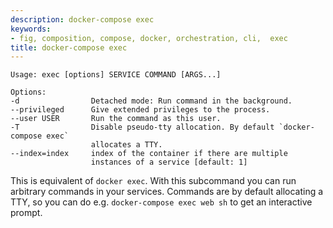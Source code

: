 ```yaml
---
description: docker-compose exec
keywords:
- fig, composition, compose, docker, orchestration, cli,  exec
title: docker-compose exec
---
```


```
Usage: exec [options] SERVICE COMMAND [ARGS...]

Options:
-d                Detached mode: Run command in the background.
--privileged      Give extended privileges to the process.
--user USER       Run the command as this user.
-T                Disable pseudo-tty allocation. By default `docker-compose exec`
                  allocates a TTY.
--index=index     index of the container if there are multiple
                  instances of a service [default: 1]
```

This is equivalent of `docker exec`. With this subcommand you can run arbitrary
commands in your services. Commands are by default allocating a TTY, so you can
do e.g. `docker-compose exec web sh` to get an interactive prompt.
